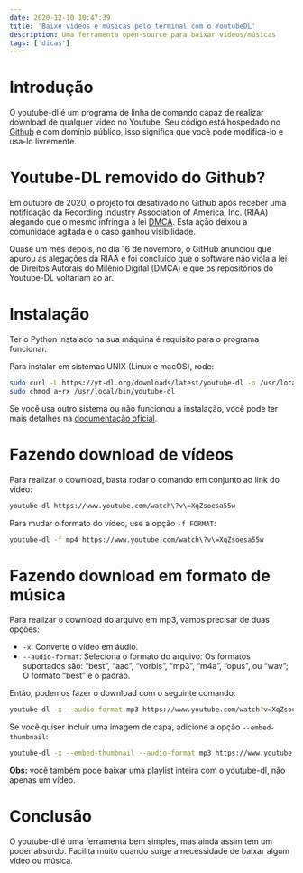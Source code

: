 ```yaml
---
date: 2020-12-10 10:47:39
title: 'Baixe vídeos e músicas pelo terminal com o YoutubeDL'
description: Uma ferramenta open-source para baixar vídeos/músicas
tags: ['dicas']
---
```


# Introdução

O youtube-dl é um programa de linha de comando capaz de realizar download de qualquer vídeo no Youtube. Seu código está hospedado no [Github](https://github.com/ytdl-org/youtube-dl) e com domínio público, isso significa que você pode modifica-lo e usa-lo livremente.

# Youtube-DL removido do Github?

Em outubro de 2020, o projeto foi desativado no Github após receber uma notificação da Recording Industry Association of America, Inc. (RIAA) alegando que o mesmo infringia a lei [DMCA](https://pt.wikipedia.org/wiki/Digital_Millennium_Copyright_Act). Esta ação deixou a comunidade agitada e o caso ganhou visibilidade.

Quase um mês depois, no dia 16 de novembro, o GitHub anunciou que apurou as alegações da RIAA e foi concluído que o software não viola a lei de Direitos Autorais do Milênio Digital (DMCA) e que os repositórios do Youtube-DL voltariam ao ar.

# Instalação

Ter o Python instalado na sua máquina é requisito para o programa funcionar.

Para instalar em sistemas UNIX (Linux e macOS), rode:

```bash
sudo curl -L https://yt-dl.org/downloads/latest/youtube-dl -o /usr/local/bin/youtube-dl
sudo chmod a+rx /usr/local/bin/youtube-dl
```

Se você usa outro sistema ou não funcionou a instalação, você pode ter mais detalhes na [documentação oficial](https://github.com/ytdl-org/youtube-dl#installation).

# Fazendo download de vídeos

Para realizar o download, basta rodar o comando em conjunto ao link do vídeo:

```bash
youtube-dl https://www.youtube.com/watch\?v\=XqZsoesa55w
```

Para mudar o formato do vídeo, use a opção `-f FORMAT`:

```bash
youtube-dl -f mp4 https://www.youtube.com/watch\?v\=XqZsoesa55w
```

# Fazendo download em formato de música

Para realizar o download do arquivo em mp3, vamos precisar de duas opções:

- `-x`: Converte o vídeo em áudio.
- `--audio-format`: Seleciona o formato do arquivo: Os formatos suportados são: “best”, “aac”, “vorbis”, “mp3”, “m4a”, “opus”, ou “wav”; O formato “best” é o padrão.

Então, podemos fazer o download com o seguinte comando:

```bash
youtube-dl -x --audio-format mp3 https://www.youtube.com/watch?v=XqZsoesa55w
```

Se você quiser incluir uma imagem de capa, adicione a opção `--embed-thumbnail`:

```bash
youtube-dl -x --embed-thumbnail --audio-format mp3 https://www.youtube.com/watch?v=XqZsoesa55w
```

**Obs:** você também pode baixar uma playlist inteira com o youtube-dl, não apenas um vídeo.

# Conclusão

O youtube-dl é uma ferramenta bem simples, mas ainda assim tem um poder absurdo. Facilita muito quando surge a necessidade de baixar algum vídeo ou música.
